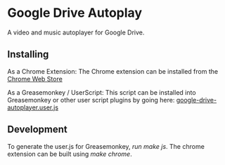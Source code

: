 # Google Drive Autoplay
A video and music autoplayer for Google Drive.

## Installing
As a Chrome Extension:
The Chrome extension can be installed from the [Chrome Web Store](https://chrome.google.com/webstore)

As a Greasemonkey / UserScript:
This script can be installed into Greasemonkey or other user script plugins by going here: [google-drive-autoplayer.user.js](https://www.tampermonkey.net/)

## Development
To generate the user.js for Greasemonkey, _run make js_.
The chrome extension can be built using _make chrome_.
